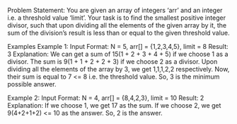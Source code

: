 Problem Statement: You are given an array of integers ‘arr’ and an integer i.e. a threshold value ‘limit’. Your task is to find the smallest positive integer divisor, such that upon dividing all the elements of the given array by it, the sum of the division’s result is less than or equal to the given threshold value.

Examples
Example 1:
Input Format: N = 5, arr[] = {1,2,3,4,5}, limit = 8
Result: 3
Explanation: We can get a sum of 15(1 + 2 + 3 + 4 + 5) if we choose 1 as a divisor. 
The sum is 9(1 + 1 + 2 + 2 + 3)  if we choose 2 as a divisor. Upon dividing all the elements of the array by 3, we get 1,1,1,2,2 respectively. Now, their sum is equal to 7 <= 8 i.e. the threshold value. So, 3 is the minimum possible answer.

Example 2:
Input Format: N = 4, arr[] = {8,4,2,3}, limit = 10
Result: 2
Explanation: If we choose 1, we get 17 as the sum. If we choose 2, we get 9(4+2+1+2) <= 10 as the answer. So, 2 is the answer.
